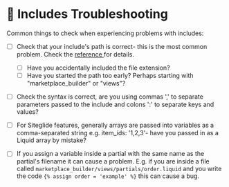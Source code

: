 # 🔧 Includes Troubleshooting

Common things to check when experiencing problems with includes:

* [ ] Check that your include's path is correct- this is the most common problem. Check the [reference ](../../reference-includes/includes-reference.md)for details.&#x20;
  * [ ] Have you accidentally included the file extension?
  * [ ] Have you started the path too early? Perhaps starting with "marketplace\_builder" or "views"?
* [ ] Check the syntax is correct, are you using commas ',' to separate parameters passed to the include and colons ':' to separate keys and values?
* [ ] For Siteglide features, generally arrays are passed into variables as a comma-separated string e.g. item\_ids: '1,2,3'- have you passed in as a Liquid array by mistake?
* [ ] If you assign a variable inside a partial with the same name as the partial's filename it can cause a problem. E.g. if you are inside a file called `marketplace_builder/views/partials/order.liquid` and you write the code `{% assign order = 'example' %}` this can cause a bug.

